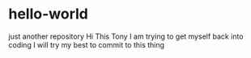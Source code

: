 # hello-world
just another repository 
Hi This Tony
I am trying to get myself back into coding
I will try my best to commit to this thing

